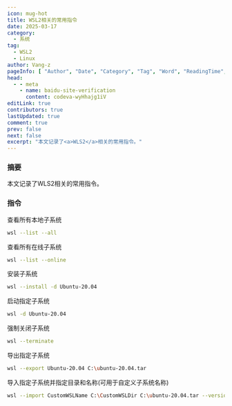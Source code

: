 ```yaml
---
icon: mug-hot
title: WSL2相关的常用指令
date: 2025-03-17
category:
  - 系统
tag:
  - WSL2
  - Linux
author: Vang-z
pageInfo: [ "Author", "Date", "Category", "Tag", "Word", "ReadingTime", "PageView" ]
head:
  - - meta
    - name: baidu-site-verification
      content: codeva-wyHhajg1iV
editLink: true
contributors: true
lastUpdated: true
comment: true
prev: false
next: false
excerpt: "本文记录了<a>WLS2</a>相关的常用指令。"
---
```



### 摘要

本文记录了<a>WLS2</a>相关的常用指令。


### 指令

查看所有本地子系统
```bash
wsl --list --all
```

查看所有在线子系统
```bash
wsl --list --online
```

安装子系统
```bash
wsl --install -d Ubuntu-20.04
```

启动指定子系统
```bash
wsl -d Ubuntu-20.04
```

强制关闭子系统
```bash
wsl --terminate
```

导出指定子系统
```bash
wsl --export Ubuntu-20.04 C:\ubuntu-20.04.tar
```

导入指定子系统并指定目录和名称(可用于自定义子系统名称)
```bash
wsl --import CustomWSLName C:\CustomWSLDir C:\ubuntu-20.04.tar --version 2
```

<Sponsor />
